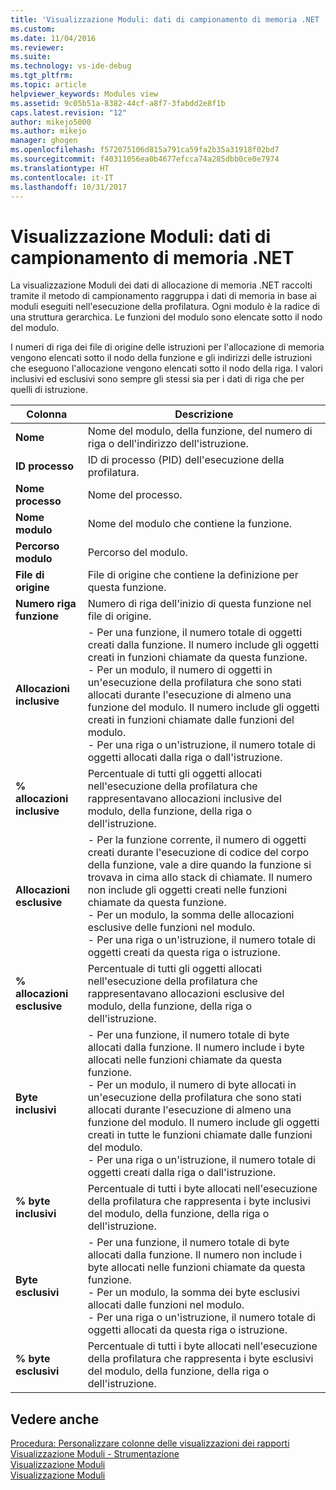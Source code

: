 ```yaml
---
title: 'Visualizzazione Moduli: dati di campionamento di memoria .NET | Microsoft Docs'
ms.custom: 
ms.date: 11/04/2016
ms.reviewer: 
ms.suite: 
ms.technology: vs-ide-debug
ms.tgt_pltfrm: 
ms.topic: article
helpviewer_keywords: Modules view
ms.assetid: 9c05b51a-8382-44cf-a8f7-3fabdd2e8f1b
caps.latest.revision: "12"
author: mikejo5000
ms.author: mikejo
manager: ghogen
ms.openlocfilehash: f572075106d815a791ca59fa2b35a31918f02bd7
ms.sourcegitcommit: f40311056ea0b4677efcca74a285dbb0ce0e7974
ms.translationtype: HT
ms.contentlocale: it-IT
ms.lasthandoff: 10/31/2017
---
```

# <a name="modules-view---net-memory-sampling-data"></a>Visualizzazione Moduli: dati di campionamento di memoria .NET
La visualizzazione Moduli dei dati di allocazione di memoria .NET raccolti tramite il metodo di campionamento raggruppa i dati di memoria in base ai moduli eseguiti nell'esecuzione della profilatura. Ogni modulo è la radice di una struttura gerarchica. Le funzioni del modulo sono elencate sotto il nodo del modulo.  
  
 I numeri di riga dei file di origine delle istruzioni per l'allocazione di memoria vengono elencati sotto il nodo della funzione e gli indirizzi delle istruzioni che eseguono l'allocazione vengono elencati sotto il nodo della riga. I valori inclusivi ed esclusivi sono sempre gli stessi sia per i dati di riga che per quelli di istruzione.  
  
|Colonna|Descrizione|  
|------------|-----------------|  
|**Nome**|Nome del modulo, della funzione, del numero di riga o dell'indirizzo dell'istruzione.|  
|**ID processo**|ID di processo (PID) dell'esecuzione della profilatura.|  
|**Nome processo**|Nome del processo.|  
|**Nome modulo**|Nome del modulo che contiene la funzione.|  
|**Percorso modulo**|Percorso del modulo.|  
|**File di origine**|File di origine che contiene la definizione per questa funzione.|  
|**Numero riga funzione**|Numero di riga dell'inizio di questa funzione nel file di origine.|  
|**Allocazioni inclusive**|- Per una funzione, il numero totale di oggetti creati dalla funzione. Il numero include gli oggetti creati in funzioni chiamate da questa funzione.<br />- Per un modulo, il numero di oggetti in un'esecuzione della profilatura che sono stati allocati durante l'esecuzione di almeno una funzione del modulo. Il numero include gli oggetti creati in funzioni chiamate dalle funzioni del modulo.<br />- Per una riga o un'istruzione, il numero totale di oggetti allocati dalla riga o dall'istruzione.|  
|**% allocazioni inclusive**|Percentuale di tutti gli oggetti allocati nell'esecuzione della profilatura che rappresentavano allocazioni inclusive del modulo, della funzione, della riga o dell'istruzione.|  
|**Allocazioni esclusive**|- Per la funzione corrente, il numero di oggetti creati durante l'esecuzione di codice del corpo della funzione, vale a dire quando la funzione si trovava in cima allo stack di chiamate. Il numero non include gli oggetti creati nelle funzioni chiamate da questa funzione.<br />- Per un modulo, la somma delle allocazioni esclusive delle funzioni nel modulo.<br />- Per una riga o un'istruzione, il numero totale di oggetti creati da questa riga o istruzione.|  
|**% allocazioni esclusive**|Percentuale di tutti gli oggetti allocati nell'esecuzione della profilatura che rappresentavano allocazioni esclusive del modulo, della funzione, della riga o dell'istruzione.|  
|**Byte inclusivi**|- Per una funzione, il numero totale di byte allocati dalla funzione. Il numero include i byte allocati nelle funzioni chiamate da questa funzione.<br />- Per un modulo, il numero di byte allocati in un'esecuzione della profilatura che sono stati allocati durante l'esecuzione di almeno una funzione del modulo. Il numero include gli oggetti creati in tutte le funzioni chiamate dalle funzioni del modulo.<br />- Per una riga o un'istruzione, il numero totale di oggetti creati dalla riga o dall'istruzione.|  
|**% byte inclusivi**|Percentuale di tutti i byte allocati nell'esecuzione della profilatura che rappresenta i byte inclusivi del modulo, della funzione, della riga o dell'istruzione.|  
|**Byte esclusivi**|- Per una funzione, il numero totale di byte allocati dalla funzione. Il numero non include i byte allocati nelle funzioni chiamate da questa funzione.<br />- Per un modulo, la somma dei byte esclusivi allocati dalle funzioni nel modulo.<br />- Per una riga o un'istruzione, il numero totale di oggetti allocati da questa riga o istruzione.|  
|**% byte esclusivi**|Percentuale di tutti i byte allocati nell'esecuzione della profilatura che rappresenta i byte esclusivi del modulo, della funzione, della riga o dell'istruzione.|  
  
## <a name="see-also"></a>Vedere anche  
 [Procedura: Personalizzare colonne delle visualizzazioni dei rapporti](../profiling/how-to-customize-report-view-columns.md)   
 [Visualizzazione Moduli - Strumentazione](../profiling/modules-view-dotnet-memory-instrumentation-data.md)   
 [Visualizzazione Moduli](../profiling/modules-view-sampling-data.md)   
 [Visualizzazione Moduli](../profiling/modules-view-instrumentation-data.md)